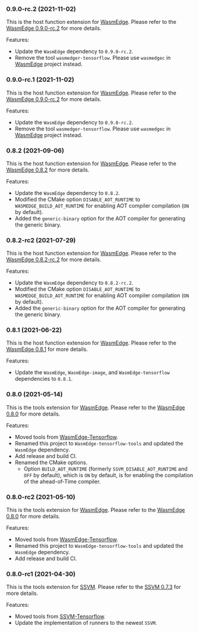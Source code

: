 ### 0.9.0-rc.2 (2021-11-02)

This is the host function extension for [WasmEdge](https://github.com/WasmEdge/WasmEdge).
Please refer to the [WasmEdge 0.9.0-rc.2](https://github.com/WasmEdge/WasmEdge/releases/tag/0.9.0-rc.2) for more details.

Features:

* Update the `WasmEdge` dependency to `0.9.0-rc.2`.
* Remove the tool `wasmedger-tensorflow`. Please use `wasmedgec` in [WasmEdge](https://github.com/WasmEdge/WasmEdge) project instead.

### 0.9.0-rc.1 (2021-11-02)

This is the host function extension for [WasmEdge](https://github.com/WasmEdge/WasmEdge).
Please refer to the [WasmEdge 0.9.0-rc.2](https://github.com/WasmEdge/WasmEdge/releases/tag/0.9.0-rc.2) for more details.

Features:

* Update the `WasmEdge` dependency to `0.9.0-rc.2`.
* Remove the tool `wasmedger-tensorflow`. Please use `wasmedgec` in [WasmEdge](https://github.com/WasmEdge/WasmEdge) project instead.

### 0.8.2 (2021-09-06)

This is the host function extension for [WasmEdge](https://github.com/WasmEdge/WasmEdge).
Please refer to the [WasmEdge 0.8.2](https://github.com/WasmEdge/WasmEdge/releases/tag/0.8.2) for more details.

Features:

* Update the `WasmEdge` dependency to `0.8.2`.
* Modified the CMake option `DISABLE_AOT_RUNTIME` to `WASMEDGE_BUILD_AOT_RUNTIME` for enabling AOT compiler compilation (`ON` by default).
* Added the `generic-binary` option for the AOT compiler for generating the generic binary.

### 0.8.2-rc2 (2021-07-29)

This is the host function extension for [WasmEdge](https://github.com/WasmEdge/WasmEdge).
Please refer to the [WasmEdge 0.8.2-rc.2](https://github.com/WasmEdge/WasmEdge/releases/tag/0.8.2-rc.2) for more details.

Features:

* Update the `WasmEdge` dependency to `0.8.2-rc.2`.
* Modified the CMake option `DISABLE_AOT_RUNTIME` to `WASMEDGE_BUILD_AOT_RUNTIME` for enabling AOT compiler compilation (`ON` by default).
* Added the `generic-binary` option for the AOT compiler for generating the generic binary.

### 0.8.1 (2021-06-22)

This is the host function extension for [WasmEdge](https://github.com/WasmEdge/WasmEdge).
Please refer to the [WasmEdge 0.8.1](https://github.com/WasmEdge/WasmEdge/releases/tag/0.8.1) for more details.

Features:

* Update the `WasmEdge`, `WasmEdge-image`, and `WasmEdge-tensorflow` dependencies to `0.8.1`.

### 0.8.0 (2021-05-14)

This is the tools extension for [WasmEdge](https://github.com/WasmEdge/WasmEdge).
Please refer to the [WasmEdge 0.8.0](https://github.com/WasmEdge/WasmEdge/releases/tag/0.8.0) for more details.

Features:

* Moved tools from [WasmEdge-Tensorflow](https://github.com/second-state/WasmEdge-tensorflow).
* Renamed this project to `WasmEdge-tensorflow-tools` and updated the `WasmEdge` dependency.
* Add release and build CI.
* Renamed the CMake options.
  * Option `BUILD_AOT_RUNTIME` (formerly `SSVM_DISABLE_AOT_RUNTIME` and `OFF` by default), which is `ON` by default, is for enabling the compilation of the ahead-of-Time compiler.

### 0.8.0-rc2 (2021-05-10)

This is the tools extension for [WasmEdge](https://github.com/WasmEdge/WasmEdge).
Please refer to the [WasmEdge 0.8.0](https://github.com/WasmEdge/WasmEdge/releases/tag/0.8.0) for more details.

Features:

* Moved tools from [WasmEdge-Tensorflow](https://github.com/second-state/WasmEdge-tensorflow).
* Renamed this project to `WasmEdge-tensorflow-tools` and updated the `WasmEdge` dependency.
* Add release and build CI.

### 0.8.0-rc1 (2021-04-30)

This is the tools extension for [SSVM](https://github.com/second-state/SSVM).
Please refer to the [SSVM 0.7.3](https://github.com/second-state/SSVM/releases/tag/0.7.3) for more details.

Features:

* Moved tools from [SSVM-Tensorflow](https://github.com/second-state/ssvm-tensorflow).
* Update the implementation of runners to the newest `SSVM`.
